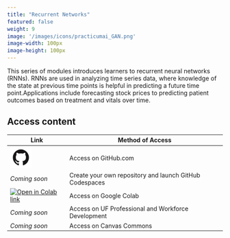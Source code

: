 ```yaml
---
title: "Recurrent Networks"
featured: false
weight: 9
image: '/images/icons/practicumai_GAN.png'
image-width: 100px
image-height: 100px
---
```


This series of modules introduces learners to recurrent neural networks (RNNs). RNNs are used in analyzing time series data, where knowledge of the state at previous time points is helpful in predicting a future time point.Applications include forecasting stock prices to predicting patient outcomes based on treatment and vitals over time.

## Access content

Link | Method of Access
-----|-----------------
<a href='https://github.com/PracticumAI/rnn'><img src='../images/GitHub-Mark.png' alt='GitHub.com logo' width=50></a> | Access on GitHub.com
*Coming soon* | Create your own repository and launch GitHub Codespaces
<a href='https://colab.research.google.com/github/PracticumAI/rnn'><img src='https://colab.research.google.com/assets/colab-badge.svg' alt='Open in Colab link'></a> | Access on Google Colab
*Coming soon* | Access on UF Professional and Workforce Development
*Coming soon* | Access on Canvas Commons
